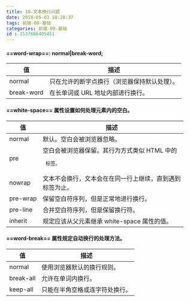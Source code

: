 ```yaml
---
title: 10-文本换行问题
date: 2018-05-03 10:28:37
tags: 前端-00-基础
categories: 前端-00-基础
id : 1537686405451
---
```

#### ==word-wrap==: normal|break-word;

值 | 描述
---|---
normal	|只在允许的断字点换行（浏览器保持默认处理）。
break-word	|在长单词或 URL 地址内部进行换行。

#### ==white-space== 属性设置如何处理元素内的空白。

值 | 描述
---|---
normal	|默认。空白会被浏览器忽略。
pre	|空白会被浏览器保留。其行为方式类似 HTML 中的 <pre> 标签。
nowrap	|文本不会换行，文本会在在同一行上继续，直到遇到 <br> 标签为止。
pre-wrap|	保留空白符序列，但是正常地进行换行。
pre-line	|合并空白符序列，但是保留换行符。
inherit	|规定应该从父元素继承 white-space 属性的值。
#### ==word-break== 属性规定自动换行的处理方法。

值 | 描述
---|---
normal	|使用浏览器默认的换行规则。
break-all	|允许在单词内换行。
keep-all	|只能在半角空格或连字符处换行。
